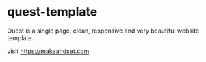 # quest-template

Quest is a single page, clean, responsive and very beautiful website template.

visit https://makeandset.com
